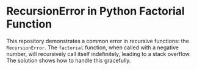 # RecursionError in Python Factorial Function

This repository demonstrates a common error in recursive functions: the `RecursionError`.  The `factorial` function, when called with a negative number, will recursively call itself indefinitely, leading to a stack overflow.  The solution shows how to handle this gracefully.